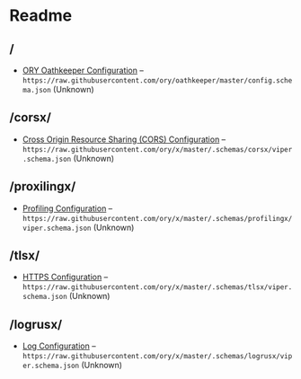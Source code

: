 # Readme

## /

- [ORY Oathkeeper Configuration](./oathkeeper-config.schema.md) –
  `https://raw.githubusercontent.com/ory/oathkeeper/master/config.schema.json` (Unknown)

## /corsx/

- [Cross Origin Resource Sharing (CORS) Configuration](./corsx/viper.schema.md) –
  `https://raw.githubusercontent.com/ory/x/master/.schemas/corsx/viper.schema.json` (Unknown)

## /proxilingx/

- [Profiling Configuration](./proxilingx/viper.schema.md) –
  `https://raw.githubusercontent.com/ory/x/master/.schemas/profilingx/viper.schema.json` (Unknown)

## /tlsx/

- [HTTPS Configuration](./tlsx/viper.schema.md) –
  `https://raw.githubusercontent.com/ory/x/master/.schemas/tlsx/viper.schema.json` (Unknown)

## /logrusx/

- [Log Configuration](./logrusx/viper.schema.md) –
  `https://raw.githubusercontent.com/ory/x/master/.schemas/logrusx/viper.schema.json` (Unknown)
